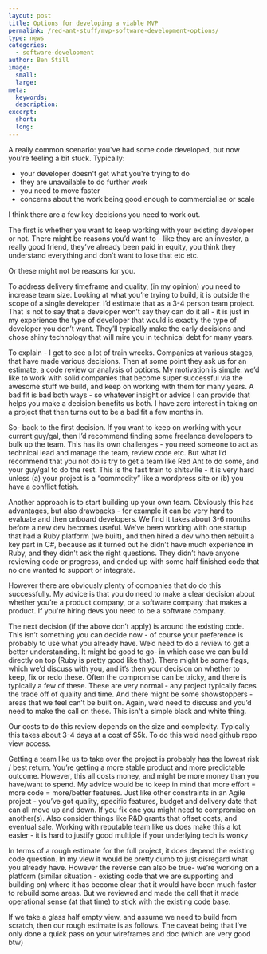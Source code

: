 ```yaml
---
layout: post
title: Options for developing a viable MVP
permalink: /red-ant-stuff/mvp-software-development-options/
type: news
categories:
  - software-development
author: Ben Still
image:
  small: 
  large: 
meta:
  keywords: 
  description: 
excerpt:
  short: 
  long: 
---
```


A really common scenario: you've had some code developed, but now you're feeling a bit stuck. Typically:
- your developer doesn't get what you're trying to do
- they are unavailable to do further work
- you need to move faster
- concerns about the work being good enough to commercialise or scale


I think there are a few key decisions you need to work out.

The first is whether you want to keep working with your existing developer or not. There might be reasons you’d want to - like they are an investor, a really good friend, they’ve already been paid in equity, you think they understand everything and don’t want to lose that etc etc.

Or these might not be reasons for you.

To address delivery timeframe and quality, (in my opinion) you need to increase team size. Looking at what you’re trying to build, it is outside the scope of a single developer. I’d estimate that as a 3-4 person team project. That is not to say that a developer won’t say they can do it all - it is just in my experience the type of developer that would is exactly the type of developer you don’t want. They’ll typically make the early decisions and chose shiny technology that will mire you in technical debt for many years.

To explain - I get to see a lot of train wrecks. Companies at various stages, that have made various decisions. Then at some point they ask us for an estimate, a code review or analysis of options. My motivation is simple: we’d like to work with solid companies that become super successful via the awesome stuff we build, and keep on working with them for many years. A bad fit is bad both ways - so whatever insight or advice I can provide that helps you make a decision benefits us both. I have zero interest in taking on a project that then turns out to be a bad fit a few months in.

So- back to the first decision. If you want to keep on working with your current guy/gal, then I’d recommend finding some freelance developers to bulk up the team. This has its own challenges - you need someone to act as technical lead and manage the team, review code etc. But what I’d recommend that you not do is try to get a team like Red Ant to do some, and your guy/gal to do the rest. This is the fast train to shitsville - it is very hard unless (a) your project is a “commodity” like a wordpress site or (b) you have a conflict fetish.

Another approach is to start building up your own team. Obviously this has advantages, but also drawbacks - for example it can be very hard to evaluate and then onboard developers. We find it takes about 3-6 months before a new dev becomes useful. We've been working with one startup that had a Ruby platform (we built), and then hired a dev who then rebuilt a key part in C#, because as it turned out he didn’t have much experience in Ruby, and they didn't ask the right questions. They didn’t have anyone reviewing code or progress, and ended up with some half finished code that no one wanted to support or integrate.

However there are obviously plenty of companies that do do this successfully. My advice is that you do need to make a clear decision about whether you’re a product company, or a software company that makes a product. If you're hiring devs you need to be a software company.

The next decision (if the above don’t apply) is around the existing code. This isn’t something you can decide now - of course your preference is probably to use what you already have. We’d need to do a review to get a better understanding. It might be good to go- in which case we can build directly on top (Ruby is pretty good like that). There might be some flags, which we’d discuss with you, and it’s then your decision on whether to keep, fix or redo these. Often the compromise can be tricky, and there is typically a few of these. These are very normal - any project typically faces the trade off of quality and time. And there might be some showstoppers - areas that we feel can’t be built on. Again, we’d need to discuss and you’d need to make the call on these. This isn't a simple black and white thing.

Our costs to do this review depends on the size and complexity. Typically this takes about 3-4 days at a cost of $5k. To do this we’d need github repo view access.

Getting a team like us to take over the project is probably has the lowest risk / best return. You’re getting a more stable product and more predictable outcome. However, this all costs money, and might be more money than you have/want to spend. My advice would be to keep in mind that more effort = more code = more/better features. Just like other constraints in an Agile project - you’ve got quality, specific features, budget and delivery date that can all move up and down. If you fix one you might need to compromise on another(s). Also consider things like R&D grants that offset costs, and eventual sale. Working with reputable team like us does make this a lot easier - it is hard to justify good multiple if your underlying tech is wonky

In terms of a rough estimate for the full project, it does depend the existing code question. In my view it would be pretty dumb to just disregard what you already have. However the reverse can also be true- we’re working on a platform (similar situation - existing code that we are supporting and building on) where it has become clear that it would have been much faster to rebuild some areas. But we reviewed and made the call that it made operational sense (at that time) to stick with the existing code base.

If we take a glass half empty view, and assume we need to build from scratch, then our rough estimate is as follows. The caveat being that I’ve only done a quick pass on your wireframes and doc (which are very good btw)